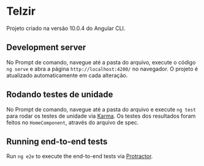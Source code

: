 # Telzir

Projeto criado na versão 10.0.4 do Angular CLI.


## Development server

No Prompt de comando, navegue até a pasta do arquivo, execute o código `ng serve` e abra a página `http://localhost:4200/` no navegador. O projeto é atualizado automaticamente em cada alteração.


## Rodando testes de unidade

No Prompt de comando, navegue até a pasta do arquivo e execute `ng test` para rodar os testes de unidade via [Karma](https://karma-runner.github.io). Os testes dos resultados foram feitos no `HomeComponent`, através do arquivo de spec.


## Running end-to-end tests

Run `ng e2e` to execute the end-to-end tests via [Protractor](http://www.protractortest.org/).